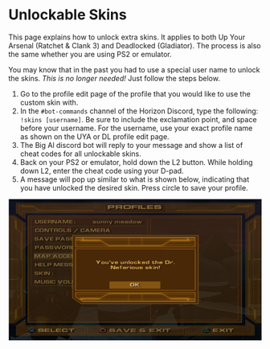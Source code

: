 # Unlockable Skins

This page explains how to unlock extra skins. It applies to both Up Your Arsenal (Ratchet & Clank 3) and Deadlocked (Gladiator). The process is also the same whether you are using PS2 or emulator.

You may know that in the past you had to use a special user name to unlock the skins. _This is no longer needed!_ Just follow the steps below.

1. Go to the profile edit page of the profile that you would like to use the custom skin with.
2. In the `#bot-commands` channel of the Horizon Discord, type the following: `!skins [username]`. Be sure to include the exclamation point, and space before your username. For the username, use your exact profile name as shown on the UYA or DL profile edit page.
3. The Big Al discord bot will reply to your message and show a list of cheat codes for all unlockable skins.
4. Back on your PS2 or emulator, hold down the L2 button. While holding down L2, enter the cheat code using your D-pad.
5. A message will pop up similar to what is shown below, indicating that you have unlocked the desired skin. Press circle to save your profile.

![img](/assets/uya/uya_skin_unlock.png)
